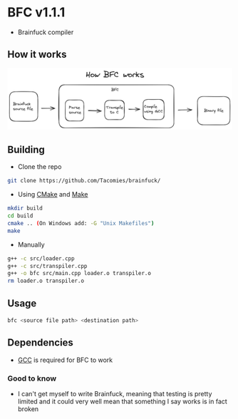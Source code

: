 # BFC v1.1.1
* Brainfuck compiler

## How it works
<img src="how-it-works.png"/>

## Building

* Clone the repo
```sh
git clone https://github.com/Tacomies/brainfuck/
```

* Using [CMake](https://cmake.org/download/) and [Make](https://www.gnu.org/software/make/)

```sh
mkdir build
cd build 
cmake .. (On Windows add: -G "Unix Makefiles")
make
```

* Manually

```sh
g++ -c src/loader.cpp
g++ -c src/transpiler.cpp
g++ -o bfc src/main.cpp loader.o transpiler.o
rm loader.o transpiler.o 
```

## Usage

```sh
bfc <source file path> <destination path>
```

## Dependencies
* [GCC](https://gcc.gnu.org/) is required for BFC to work

### Good to know
* I can't get myself to write Brainfuck, meaning that testing is pretty limited and it could very well mean that something I say works is in fact broken

